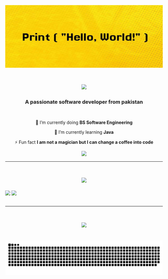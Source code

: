 
<img src="g_cover.jpeg" alt="Cover Image" height="200" width="1000"/>

<h1 align="center">
    <img src="https://readme-typing-svg.herokuapp.com/?font=Jersey20&size=35&center=true&vCenter=true&width=500&height=70&duration=4000&lines=Hi+There!+👋;+I'm+Wahab+khan!;" />
</h1>

<h3 align="center">A passionate software developer from pakistan</h3>

<br/>

<div align="center">
 
 🔭 I’m currently doing **BS Software Engineering**
 
 🌱 I’m currently learning **Java**

⚡ Fun fact **I am not a magician but I can change a coffee into code**

 </div>
 
<div align="center"> 
  <a href="mailto:programming.spott@gmail.com">
    <img src="https://img.shields.io/badge/Gmail-333333?style=for-the-badge&logo=gmail&logoColor=red" />
  </a>
  
  
</div>

 <hr/>
 
<h1 align="center">
    <img src="https://readme-typing-svg.herokuapp.com/?font=MonumentExtended-400&size=35&center=true&vCenter=true&width=500&height=70&duration=4000&lines=⚔️Languages+and+Others⚔️" />
</h1>
    <img src="https://skillicons.dev/icons?i=html,css,vscode,github,figma,tailwind,git" />
    <img src="https://skillicons.dev/icons?i=python,java,cpp" /><br>
</div>

<br/>
<hr/>

<h1 align="center">
    <img src="https://readme-typing-svg.herokuapp.com/?font=FlatAntique&size=35&center=true&vCenter=true&width=500&height=70&duration=4000&lines=My+Contribution🚀" />
</h1>
  <br>
  <img alt="snake eating my contributions" src="https://raw.githubusercontent.com/salesp07/salesp07/output/github-contribution-grid-snake.svg" />
  
  <br/><br/><br/>
</div>



